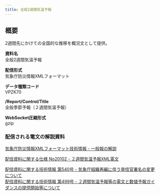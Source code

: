 ```yaml
---
title: 全般2週間気温予報
---
```


## 概要
2週間先にかけての全国的な推移を概況文として提供。

**資料名** <br/>
全般2週間気温予報
 
**配信形式** <br/>
気象庁防災情報XMLフォーマット

**データ種類コード** <br/>
VPZK70

**/Report/Control/Title** <br/>
全般季節予報（２週間気温予報）
 
**WebSocket圧縮形式** <br/>
gzip

### 配信される電文の解説資料
[気象庁防災情報XMLフォーマット技術情報 - 一般報の解説](https://dmdata.jp/docs/jma/manual/0221-0323.pdf)
 
 
[配信資料に関する仕様 No20102 - ２週間気温予報XML電文](https://www.data.jma.go.jp/suishin/shiyou/pdf/no20102)


[配信資料に関する技術情報 第540号 - 気象庁組織再編に伴う発信官署名の変更について](https://dmdata.jp/docs/jma/technical/540.pdf) <br/>
[配信資料に関する技術情報 第499号 - ２週間気温予報等の電文と数値予報ガイダンスの提供開始等について](https://dmdata.jp/docs/jma/technical/499.pdf) 
